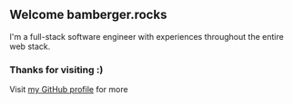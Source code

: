 ## Welcome bamberger.rocks

I'm a full-stack software engineer with experiences throughout the entire web stack.

### Thanks for visiting :)

Visit [my GitHub profile](https://github.com/reinerBa) for more

